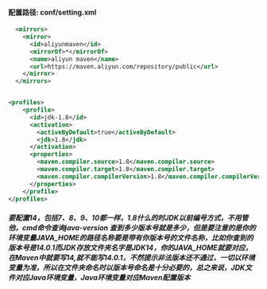 #### 配置路径: conf/setting.xml

```xml
  <mirrors>
    <mirror>
      <id>aliyunmaven</id>
      <mirrorOf>*</mirrorOf>
      <name>aliyun maven</name>
      <url>https://maven.aliyun.com/repository/public</url>
    </mirror>
  </mirrors>


<profiles>
	<profile>
      <id>jdk-1.8</id>
      <activation>
        <activeByDefault>true</activeByDefault>
        <jdk>1.8</jdk>
      </activation>
      <properties>
        <maven.compiler.source>1.8</maven.compiler.source>
        <maven.compiler.target>1.8</maven.compiler.target>
        <maven.compiler.compilerVersion>1.8</maven.compiler.compilerVersion>
      </properties>
	</profile>
</profiles>
```



##### 要配置14，包括7、8、9、10都一样，1.8什么的时JDK以前编号方式，不用管他，cmd命令查询java-version 查到多少版本号就是多少，但是要注意的是你的环境变量JAVA_HOME的路径名称要是带有你版本号的文件名称，比如你查到的版本号是14.0.1而JDK存放文件夹名字是JDK14，你的JAVA_HOME就要对应，在Maven中就要写14,就不能写14.0.1，不然提示非法版本还不通过，一切以环境变量为准，所以在文件夹命名时以版本号命名是十分必要的，总之来说，JDK文件对应Java环境变量，Java环境变量对应Maven配置版本
